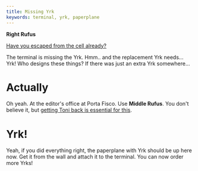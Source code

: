 ```yaml
---
title: Missing Yrk
keywords: terminal, yrk, paperplane
---
```


**Right Rufus**

[Have you escaped from the cell already?](020-prison.md)

The terminal is missing the Yrk.  Hmm.. and the replacement Yrk needs... Yrk! Who designs these things? If there was just an extra Yrk somewhere...

# Actually
Oh yeah. At the editor's office at Porta Fisco. Use **Middle Rufus**. You don't believe it, but [getting Toni back is essential for this](../020-middle/090-toni.md).

# Yrk!
Yeah, if you did everything right, the paperplane with Yrk should be up here now. Get it from the wall and attach it to the terminal. You can now order more Yrks!
